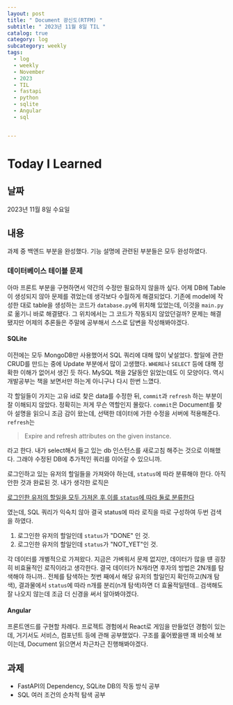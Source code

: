 ```yaml
---
layout: post
title: " Document 광신도(RTFM) "
subtitle: " 2023년 11월 8일 TIL "
catalog: true
category: log
subcategory: weekly
tags:
  - log
  - weekly
  - November
  - 2023
  - TIL
  - fastapi
  - python
  - sqlite
  - Angular
  - sql


---
```


# Today I Learned

## 날짜

2023년 11월 8일 수요일

## 내용

 과제 중 백엔드 부분을 완성했다. 기능 설명에 관련된 부분들은 모두 완성하였다. 

### 데이터베이스 테이블 문제

아마 프론트 부분을 구현하면서 약간의 수정만 필요하지 않을까 싶다. 어제 DB에 Table이 생성되지 않아 문제를 겪었는데 생각보다 수월하게 해결되었다. 기존에 model에 작성한 대로 table을 생성하는 코드가 `database.py`에 위치해 있었는데, 이것을 `main.py`로 옮기니 바로 해결됐다. 그 위치에서는 그 코드가 작동되지 않았던걸까? 문제는 해결됐지만 어제의 추론들은 주말에 공부해서 스스로 답변을 작성해봐야겠다.

#### SQLite

 이전에는 모두 MongoDB만 사용했어서 SQL 쿼리에 대해 많이 낯설었다. 할일에 관한 CRUD를 만드는 중에 Update 부분에서 많이 고생했다. `WHERE`나 `SELECT` 등에 대해 정확한 이해가 없어서 생긴 듯 하다. MySQL 책을 2달동안 읽었는데도 이 모양이다. 역시 개발공부는 책을 보면서만 하는게 아니구나 다시 한번 느꼈다. 

 각 할일들이 가지는 고유 id로 찾은 data를 수정한 뒤, `commit`과 `refresh` 하는 부분이 잘 이해되지 않았다. 정확히는 저게 무슨 역할인지 몰랐다. `commit`은 Document를 찾아 설명을 읽으니 조금 감이 왔는데,  선택한 데이터에 가한 수정을 서버에 적용해준다. `refresh`는  

> Expire and refresh attributes on the given instance.

라고 한다. 내가 select해서 들고 있는 db 인스턴스를 새로고침 해주는 것으로 이해했다. 그래야 수정된 DB에 추가적인 쿼리를 이어갈 수 있으니까. 

 로그인하고 있는 유저의 할일들을 가져와야 하는데, `status`에 따라 분류해야 한다. 아직 안한 것과 완료된 것. 내가 생각한 로직은 

<u>로그인한 유저의 할일을 모두 가져온 후 이를 `status`에 따라 둘로 분류한다</u>

였는데, SQL 쿼리가 익숙치 않아 결국 status에 따라 로직을 따로 구성하여 두번 검색을 하였다. 

1. 로그인한 유저의 할일인데 `status`가 "DONE" 인 것.
2. 로그인한 유저의 할일인데 `status`가 "NOT_YET"인 것.

각 데이터를 개별적으로 가져왔다. 지금은 가벼워서 문제 없지만, 데이터가 많을 떈 굉장히 비효율적인 로직이라고 생각한다. 결국 데이터가 N개라면 후자의 방법은 2N개를 탐색해야 하니까.. 전체를 탐색하는 첫번 째에서 해당 유저의 할일인지 확인하고(N개 탐색), 결과물에서 `status`에 따라 n개를 분리(n개 탐색)하면 더 효율적일텐데..  검색해도 잘 나오지 않는데 조금 더 신경을 써서 알아봐야겠다.

#### Angular

 프론트엔드를 구현할 차례다. 프로젝트 경험에서 React로 게임을 만들었던 경험이 있는데, 거기서도 서비스, 컴포넌트 등에 관해 공부했었다. 구조를 훑어봤을땐 꽤 비슷해 보이는데, Document 읽으면서 차근차근 진행해봐야겠다.



## 과제

- FastAPI의 Dependency, SQLite DB의 작동 방식 공부
- SQL 여러 조건의 순차적 탐색 공부